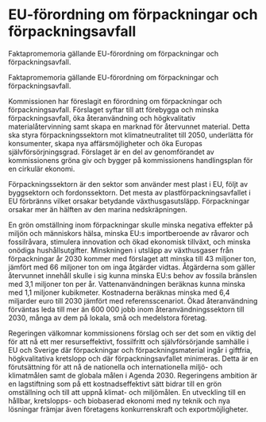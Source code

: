 # EU-förordning om förpackningar och förpackningsavfall

Faktapromemoria gällande EU-förordning om förpackningar och
förpackningsavfall.

Faktapromemoria gällande EU-förordning om förpackningar och
förpackningsavfall.

Kommissionen har föreslagit en förordning om förpackningar och
förpackningsavfall. Förslaget syftar till att förebygga och minska
förpackningsavfall, öka återanvändning och högkvalitativ
materialåtervinning samt skapa en marknad för återvunnet material. Detta ska styra förpackningssektorn mot klimatneutralitet till 2050, underlätta för konsumenter, skapa nya affärsmöjligheter och öka Europas självförsörjningsgrad. Förslaget är en del av genomförandet av kommissionens gröna giv och bygger på kommissionens handlingsplan för en cirkulär ekonomi.

Förpackningssektorn är den sektor som använder mest plast i EU, följt av byggsektorn och fordonssektorn. Det mesta av plastförpackningsavfallet i EU förbränns vilket orsakar betydande växthusgasutsläpp. Förpackningar orsakar mer än hälften av den marina nedskräpningen.

En grön omställning inom förpackningar skulle minska negativa effekter på miljön och människors hälsa, minska EU:s importberoende av råvaror och fossilråvara, stimulera innovation och ökad ekonomisk tillväxt, och minska onödiga hushållsutgifter. Minskningen i utsläpp av växthusgaser från förpackningar år 2030 kommer med förslaget att minska till 43 miljoner ton, jämfört med 66 miljoner ton om inga åtgärder vidtas. Åtgärderna som gäller återvunnet innehåll skulle i sig kunna minska EU:s behov av fossila bränslen med 3,1 miljoner ton per år. Vattenanvändningen beräknas kunna minska med 1,1 miljoner kubikmeter. Kostnaderna beräknas minska med 6,4 miljarder euro till 2030 jämfört med referensscenariot. Ökad återanvändning förväntas leda till mer än 600 000 jobb inom återanvändningssektorn till 2030, många av dem på lokala, små och medelstora företag.

Regeringen välkomnar kommissionens förslag och ser det som en viktig del för att nå ett mer resurseffektivt, fossilfritt och självförsörjande samhälle i EU och Sverige där förpackningar och förpackningsmaterial ingår i giftfria, högkvalitativa kretslopp och där förpackningsavfallet minimeras. Detta är en förutsättning för att nå de nationella och internationella miljö- och klimatmålen samt de globala målen i Agenda 2030. Regeringens ambition är en lagstiftning som på ett kostnadseffektivt sätt bidrar till en grön omställning och till att uppnå klimat- och miljömålen. En utveckling till en hållbar, kretslopps- och biobaserad ekonomi med ny teknik och nya lösningar främjar även företagens konkurrenskraft och exportmöjligheter.
